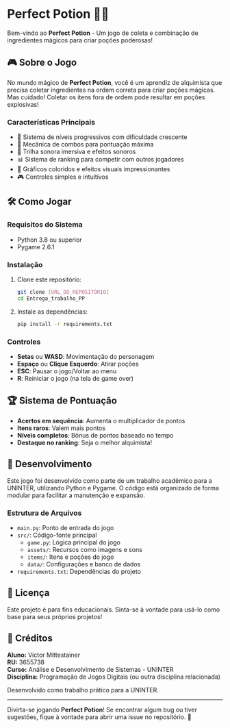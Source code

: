 # Perfect Potion 🧪✨

Bem-vindo ao **Perfect Potion** - Um jogo de coleta e combinação de ingredientes mágicos para criar poções poderosas!

## 🎮 Sobre o Jogo

No mundo mágico de **Perfect Potion**, você é um aprendiz de alquimista que precisa coletar ingredientes na ordem correta para criar poções mágicas. Mas cuidado! Coletar os itens fora de ordem pode resultar em poções explosivas!

### Características Principais

- 🔮 Sistema de níveis progressivos com dificuldade crescente
- 🎯 Mecânica de combos para pontuação máxima
- 🎵 Trilha sonora imersiva e efeitos sonoros
- 📊 Sistema de ranking para competir com outros jogadores
- 🎨 Gráficos coloridos e efeitos visuais impressionantes
- 🎮 Controles simples e intuitivos

## 🛠️ Como Jogar

### Requisitos do Sistema
- Python 3.8 ou superior
- Pygame 2.6.1

### Instalação

1. Clone este repositório:
   ```bash
   git clone [URL_DO_REPOSITÓRIO]
   cd Entrega_trabalho_PP
   ```

2. Instale as dependências:
   ```bash
   pip install -r requirements.txt
   ```

### Controles
- **Setas** ou **WASD**: Movimentação do personagem
- **Espaço** ou **Clique Esquerdo**: Atirar poções
- **ESC**: Pausar o jogo/Voltar ao menu
- **R**: Reiniciar o jogo (na tela de game over)

## 🏆 Sistema de Pontuação

- **Acertos em sequência**: Aumenta o multiplicador de pontos
- **Itens raros**: Valem mais pontos
- **Níveis completos**: Bônus de pontos baseado no tempo
- **Destaque no ranking**: Seja o melhor alquimista!

## 🎨 Desenvolvimento

Este jogo foi desenvolvido como parte de um trabalho acadêmico para a UNINTER, utilizando Python e Pygame. O código está organizado de forma modular para facilitar a manutenção e expansão.

### Estrutura de Arquivos

- `main.py`: Ponto de entrada do jogo
- `src/`: Código-fonte principal
  - `game.py`: Lógica principal do jogo
  - `assets/`: Recursos como imagens e sons
  - `items/`: Itens e poções do jogo
  - `data/`: Configurações e banco de dados
- `requirements.txt`: Dependências do projeto

## 📝 Licença

Este projeto é para fins educacionais. Sinta-se à vontade para usá-lo como base para seus próprios projetos!

## 👥 Créditos

**Aluno:** Victor Mittestainer  
**RU:** 3655738  
**Curso:** Análise e Desenvolvimento de Sistemas - UNINTER  
**Disciplina:** Programação de Jogos Digitais (ou outra disciplina relacionada)

Desenvolvido como trabalho prático para a UNINTER.

---

Divirta-se jogando **Perfect Potion**! Se encontrar algum bug ou tiver sugestões, fique à vontade para abrir uma issue no repositório. 🚀
